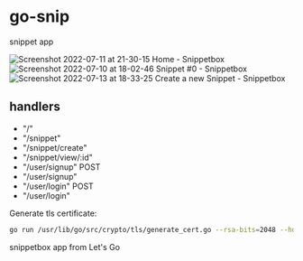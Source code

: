 # go-snip

snippet app

![Screenshot 2022-07-11 at 21-30-15 Home - Snippetbox](https://user-images.githubusercontent.com/47256346/178333432-cf90da4f-ed20-48a9-940f-d16226375033.png)
![Screenshot 2022-07-10 at 18-02-46 Snippet #0 - Snippetbox](https://user-images.githubusercontent.com/47256346/178150453-d014f4c1-c809-4ddd-a7ec-9605f7a887ba.png)
![Screenshot 2022-07-13 at 18-33-25 Create a new Snippet - Snippetbox](https://user-images.githubusercontent.com/47256346/178773682-1b77294a-337e-4b3b-b6b8-2c3c1a6f157c.png)

## handlers

- "/"
- "/snippet"
- "/snippet/create"
-	"/snippet/view/:id"
- "/user/signup" POST
-	"/user/signup"
- "/user/login" POST
-	"/user/login"

Generate tls certificate:

```bash
go run /usr/lib/go/src/crypto/tls/generate_cert.go --rsa-bits=2048 --host=localhost
```

snippetbox app from Let's Go
